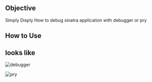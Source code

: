 ## Objective

Simply Disply How to debug sinatra application with debugger or pry

## How to Use


## looks like

![debugger](https://f.cloud.github.com/assets/83296/564574/8d95fa42-c57d-11e2-89c7-e3ff28c3c493.png)

![pry](https://f.cloud.github.com/assets/83296/564584/1ab316e4-c57e-11e2-97f3-ddfa55237093.png)
